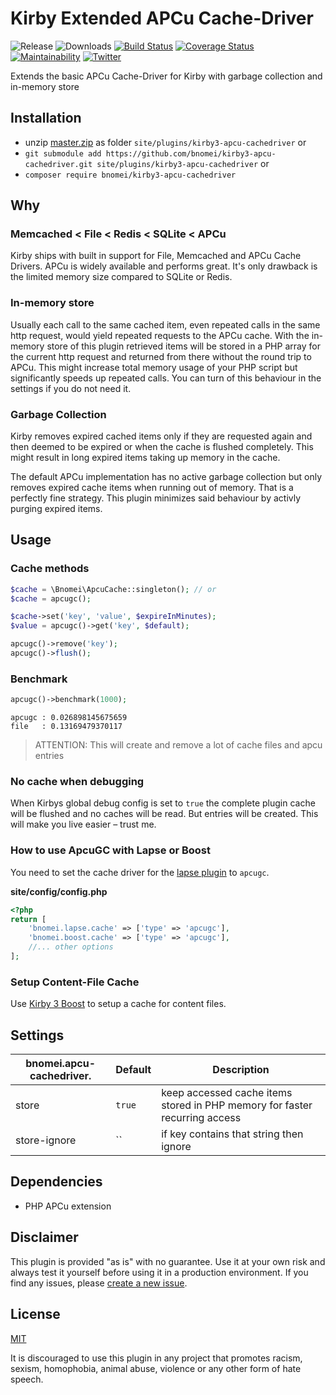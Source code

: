 # Kirby Extended APCu Cache-Driver

![Release](https://flat.badgen.net/packagist/v/bnomei/kirby3-apcu-cachedriver?color=ae81ff)
![Downloads](https://flat.badgen.net/packagist/dt/bnomei/kirby3-apcu-cachedriver?color=272822)
[![Build Status](https://flat.badgen.net/travis/bnomei/kirby3-apcu-cachedriver)](https://travis-ci.com/bnomei/kirby3-apcu-cachedriver)
[![Coverage Status](https://flat.badgen.net/coveralls/c/github/bnomei/kirby3-apcu-cachedriver)](https://coveralls.io/github/bnomei/kirby3-apcu-cachedriver)
[![Maintainability](https://flat.badgen.net/codeclimate/maintainability/bnomei/kirby3-apcu-cachedriver)](https://codeclimate.com/github/bnomei/kirby3-apcu-cachedriver)
[![Twitter](https://flat.badgen.net/badge/twitter/bnomei?color=66d9ef)](https://twitter.com/bnomei)

Extends the basic APCu Cache-Driver for Kirby with garbage collection and in-memory store

## Installation

- unzip [master.zip](https://github.com/bnomei/kirby3-apcu-cachedriver/archive/master.zip) as folder `site/plugins/kirby3-apcu-cachedriver` or
- `git submodule add https://github.com/bnomei/kirby3-apcu-cachedriver.git site/plugins/kirby3-apcu-cachedriver` or
- `composer require bnomei/kirby3-apcu-cachedriver`

## Why

### Memcached < File < Redis < SQLite < APCu

Kirby ships with built in support for File, Memcached and APCu Cache Drivers. APCu is widely available and performs great. It's only drawback is the limited memory size compared to SQLite or Redis.

### In-memory store

Usually each call to the same cached item, even repeated calls in the same http request, would yield repeated requests to the APCu cache. With the in-memory store of this plugin retrieved items will be stored in a PHP array for the current http request and returned from there without the round trip to APCu. This might increase total memory usage of your PHP script but significantly speeds up repeated calls. You can turn of this behaviour in the settings if you do not need it.

### Garbage Collection

Kirby removes expired cached items only if they are requested again and then deemed to be expired or when the cache is flushed completely. This might result in long expired items taking up memory in the cache. 

The default APCu implementation has no active garbage collection but only removes expired cache items when running out of memory. That is a perfectly fine strategy. This plugin minimizes said behaviour by activly purging expired items. 

## Usage

### Cache methods

```php
$cache = \Bnomei\ApcuCache::singleton(); // or
$cache = apcugc();

$cache->set('key', 'value', $expireInMinutes);
$value = apcugc()->get('key', $default);

apcugc()->remove('key');
apcugc()->flush();
```

### Benchmark

```php
apcugc()->benchmark(1000);
```

```shell script
apcugc : 0.026898145675659 
file   : 0.13169479370117
```

> ATTENTION: This will create and remove a lot of cache files and apcu entries

### No cache when debugging

When Kirbys global debug config is set to `true` the complete plugin cache will be flushed and no caches will be read. But entries will be created. This will make you live easier – trust me.

### How to use ApcuGC with Lapse or Boost

You need to set the cache driver for the [lapse plugin](https://github.com/bnomei/kirby3-lapse) to `apcugc`.

**site/config/config.php**
```php
<?php
return [
    'bnomei.lapse.cache' => ['type' => 'apcugc'],
    'bnomei.boost.cache' => ['type' => 'apcugc'],
    //... other options
];
```

### Setup Content-File Cache

Use [Kirby 3 Boost](https://github.com/bnomei/kirby3-boost) to setup a cache for content files.

## Settings

| bnomei.apcu-cachedriver.            | Default        | Description               |
|---------------------------|----------------|---------------------------|
| store | `true` | keep accessed cache items stored in PHP memory for faster recurring access  |
| store-ignore | `` | if key contains that string then ignore  |

## Dependencies

- PHP APCu extension

## Disclaimer

This plugin is provided "as is" with no guarantee. Use it at your own risk and always test it yourself before using it in a production environment. If you find any issues, please [create a new issue](https://github.com/bnomei/kirby3-apcu-cachedriver/issues/new).

## License

[MIT](https://opensource.org/licenses/MIT)

It is discouraged to use this plugin in any project that promotes racism, sexism, homophobia, animal abuse, violence or any other form of hate speech.
